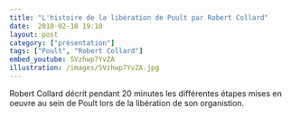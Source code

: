 ```yaml
---
title: "L'histoire de la libération de Poult par Robert Collard"
date:  2018-02-18 19:10
layout: post
category: ["présentation"]
tags: ["Poult", "Robert Collard"]
embed_youtube: SVzhwp7YvZA
illustration: /images/SVzhwp7YvZA.jpg
---
```


Robert Collard décrit pendant 20 minutes les différentes étapes mises en oeuvre au sein de Poult lors de la libération de son organistion.
